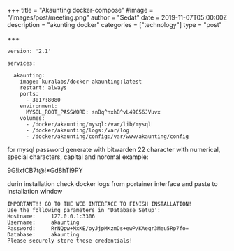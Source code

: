+++
title = "Akaunting docker-compose"
#image = "/images/post/meeting.png"
author = "Sedat"
date = 2019-11-07T05:00:00Z
description = "akunting docker"
categories = ["technology"]
type = "post"

+++
```
version: '2.1'

services:

  akaunting:
    image: kuralabs/docker-akaunting:latest
    restart: always
    ports:
      - 3017:8080
    environment:
      MYSQL_ROOT_PASSWORD: snBq^nxhB^vL49C56JVuvx
    volumes:
      - /docker/akaunting/mysql:/var/lib/mysql
      - /docker/akaunting/logs:/var/log
      - /docker/akaunting/config:/var/www/akaunting/config
```

for mysql password generate with bitwarden
22 character with numerical, special characters, capital and noromal
example:

9G!ixfCB7t@!*Gd8hTi9PY

durin installation check docker logs from portainer interface and paste to installation window

```
IMPORTANT!! GO TO THE WEB INTERFACE TO FINISH INSTALLATION!
Use the following parameters in 'Database Setup':
Hostname:     127.0.0.1:3306
Username:     akaunting
Password:     RrNQpw+MxKE/oyJjpMKzmDs+ewP/KAeqr3Meu5Rp7fo=
Database:     akaunting
Please securely store these credentials!
```










